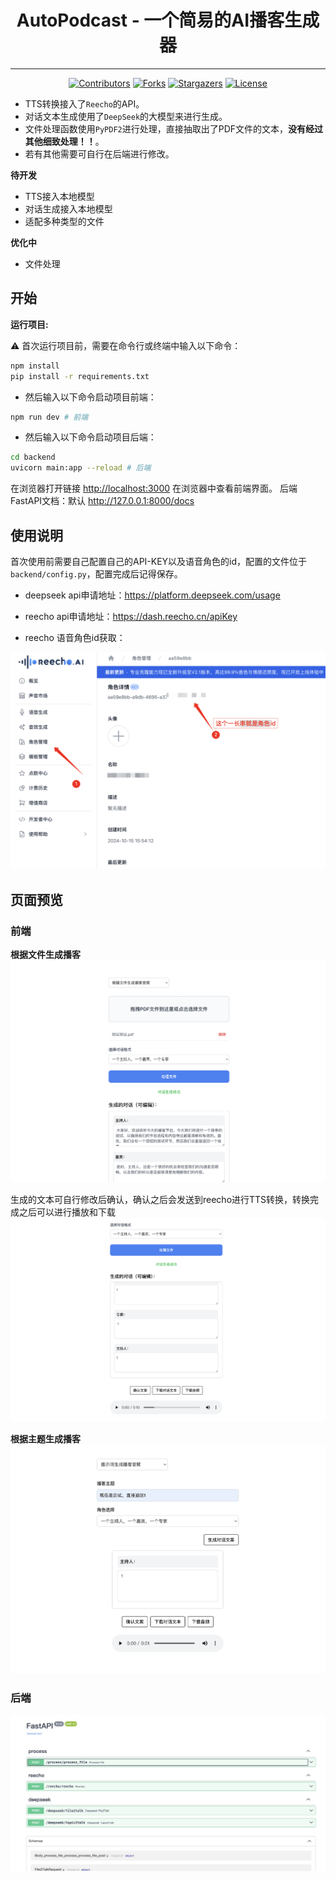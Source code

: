 <div align="center">

# AutoPodcast - 一个简易的AI播客生成器

</div>

---
<!-- PROJECT SHIELDS -->
<div align="center">

[![Contributors][contributors-shield]][contributors-url] [![Forks][forks-shield]][forks-url] [![Stargazers][stars-shield]][stars-url] [![License][license-shield]][license-url]

</div>
<!-- PROJECT LOGO -->

- TTS转换接入了`Reecho`的API。
- 对话文本生成使用了`DeepSeek`的大模型来进行生成。
- 文件处理函数使用`PyPDF2`进行处理，直接抽取出了PDF文件的文本，**没有经过其他细致处理！！**。
- 若有其他需要可自行在后端进行修改。

**待开发**

- TTS接入本地模型
- 对话生成接入本地模型
- 适配多种类型的文件

**优化中**

- 文件处理

## 开始
**运行项目:**

⚠️ 首次运行项目前，需要在命令行或终端中输入以下命令：
```bash
npm install
pip install -r requirements.txt
```

- 然后输入以下命令启动项目前端：
```bash
npm run dev # 前端
```

- 然后输入以下命令启动项目后端：
```bash
cd backend
uvicorn main:app --reload # 后端
```


在浏览器打开链接 [http://localhost:3000](http://localhost:3000) 在浏览器中查看前端界面。
后端FastAPI文档：默认 http://127.0.0.1:8000/docs


## 使用说明

首次使用前需要自己配置自己的API-KEY以及语音角色的id，配置的文件位于`backend/config.py`，配置完成后记得保存。

- deepseek api申请地址：https://platform.deepseek.com/usage

- reecho api申请地址：https://dash.reecho.cn/apiKey

- reecho 语音角色id获取：

![reecho](./public/imgs/5.png)

## 页面预览


### 前端

**根据文件生成播客**
![1](./public/imgs/1.png)

生成的文本可自行修改后确认，确认之后会发送到reecho进行TTS转换，转换完成之后可以进行播放和下载
![2](./public/imgs/2.png)

**根据主题生成播客**
![3](./public/imgs/3.png)


### 后端
![后端页面](./public/imgs/4.png)

<!-- links -->
[your-project-path]:Chal1ce/AutoPodcast
[contributors-shield]: https://img.shields.io/github/contributors/Chal1ce/AutoPodcast.svg?style=flat-square
[contributors-url]: https://github.com/Chal1ce/AutoPodcast/graphs/contributors
[forks-shield]: https://img.shields.io/github/forks/Chal1ce/AutoPodcast.svg?style=flat-square
[forks-url]: https://github.com/Chal1ce/AutoPodcast/network/members
[stars-shield]: https://img.shields.io/github/stars/Chal1ce/AutoPodcast.svg?style=flat-square
[stars-url]: https://github.com/Chal1ce/AutoPodcast/stargazers
[issues-shield]: https://img.shields.io/github/issues/Chal1ce/AutoPodcast.svg?style=flat-square
[issues-url]: https://img.shields.io/github/issues/Chal1ce/AutoPodcast.svg
[license-shield]: https://img.shields.io/github/license/Chal1ce/AutoPodcast.svg?style=flat-square
[license-url]: https://github.com/Chal1ce/AutoPodcast/blob/main/LICENSE
